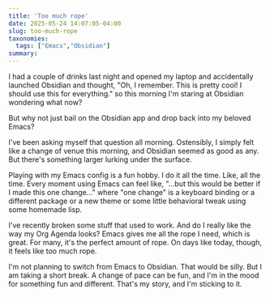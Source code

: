 ```yaml
---
title: 'Too much rope'
date: 2025-05-24 14:07:05-04:00
slug: too-much-rope
taxonomies:
  tags: ["Emacs","Obsidian"]
summary: 
---
```


I had a couple of drinks last night and opened my laptop and accidentally launched Obsidian and thought, "Oh, I remember. This is pretty cool! I should use this for everything." so this morning I'm staring at Obsidian wondering what now?

But why not just bail on the Obsidian app and drop back into my beloved Emacs?

I've been asking myself that question all morning. Ostensibly, I simply felt like a change of venue this morning, and Obsidian seemed as good as any. But there's something larger lurking under the surface.

Playing with my Emacs config is a fun hobby. I do it all the time. Like, all the time. Every moment using Emacs can feel like, "...but this would be better if I made this one change..." where "one change" is a keyboard binding or a different package or a new theme or some little behavioral tweak using some homemade lisp.

I've recently broken some stuff that used to work. And do I really like the way my Org Agenda looks? Emacs gives me all the rope I need, which is great. For many, it's the perfect amount of rope. On days like today, though, it feels like too much rope.

I'm not planning to switch from Emacs to Obsidian. That would be silly. But I am taking a short break. A change of pace can be fun, and I'm in the mood for something fun and different. That's my story, and I'm sticking to it.
